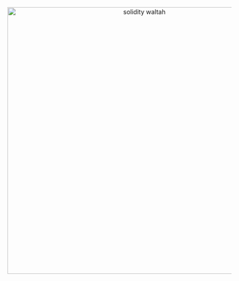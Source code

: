 
<p align="center">
  <img src="https://github.com/kualta/meth/assets/72769566/ad2371f1-0296-421c-99ee-95cd0f222e27" alt="solidity waltah" width="600">
</p>

